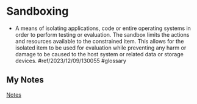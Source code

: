 # Sandboxing
- A means of isolating applications, code or entire operating systems in order to perform testing or evaluation. The sandbox limits the actions and resources available to the constrained item. This allows for the isolated item to be used for evaluation while preventing any harm or damage to be caused to the host system or related data or storage devices. #ref/2023/12/09/130055 #glossary 
## My Notes
[Notes](mynotes/sandboxing-notes.md)

